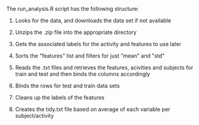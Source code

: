 The run_analysis.R script has the following structure:

1. Looks for the data, and downloads the data set if not available

2. Unzips the .zip file into the appropriate directory

3. Gets the associated labels for the activity and features to use later

4. Sorts the "features" list and filters for just "mean" and "std" 

5. Reads the .txt files and retrieves the features, acivities and subjects
     for train and test and then binds the columns accordingly
     
6. Binds the rows for test and train data sets

7. Cleans up the labels of the features

8. Creates the tidy.txt file based on average of each variable per subject/activity 

